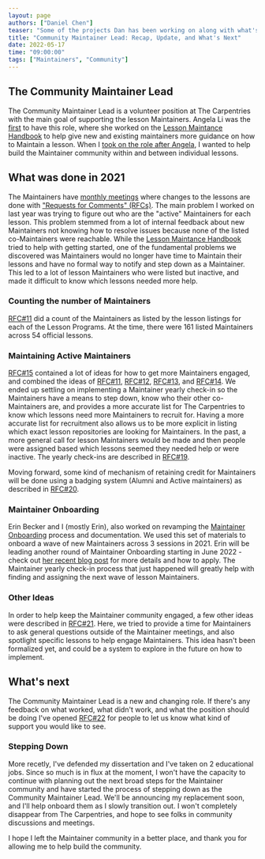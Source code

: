 ```yaml
---
layout: page
authors: ["Daniel Chen"]
teaser: "Some of the projects Dan has been working on along with what's next for the Maintainer community"
title: "Community Maintainer Lead: Recap, Update, and What's Next"
date: 2022-05-17
time: "09:00:00"
tags: ["Maintainers", "Community"]
---
```


## The Community Maintainer Lead

The Community Maintainer Lead is a volunteer position at The Carpentries with the main goal of supporting the lesson Maintainers.
Angela Li was the
[first](https://carpentries.org/blog/2020/01/maintainer-community-lead/)
to have this role,
where she worked on the
[Lesson Maintance Handbook](https://docs.carpentries.org/topic_folders/maintainers/index.html)
to help give new and existing maintainers more guidance on how to Maintain a lesson.
When I
[took on the role after Angela](https://carpentries.org/blog/2020/11/introducing-Dan-Chen-as-Maintainer-Community-Lead/),
I wanted to help build the Maintainer community within and between individual lessons.

## What was done in 2021

The Maintainers have
[monthly meetings](https://codimd.carpentries.org/maintainers)
where changes to the lessons are done with
["Requests for Comments" (RFCs)](https://github.com/carpentries/maintainer-RFCs/).
The main problem I worked on last year was trying to figure out who are the "active" Maintainers for each lesson.
This problem stemmed from a lot of internal feedback about new Maintainers not knowing how to resolve issues because
none of the listed co-Maintainers were reachable.
While the
[Lesson Maintance Handbook](https://docs.carpentries.org/topic_folders/maintainers/index.html)
tried to help with getting started,
one of the fundamental problems we discovered was Maintainers would no longer have time to Maintain their lessons and have no formal way to notify and step down as a Maintainer.
This led to a lot of lesson Maintainers who were listed but inactive,
and made it difficult to know which lessons needed more help.

### Counting the number of Maintainers

[RFC#11](https://github.com/carpentries/maintainer-RFCs/issues/11) did a count of the Maintainers as listed by
the lesson listings for each of the Lesson Programs.
At the time, there were 161 listed Maintainers across 54 official lessons.

### Maintaining Active Maintainers

[RFC#15](https://github.com/carpentries/maintainer-RFCs/issues/15)
contained a lot of ideas for how to get more Maintainers engaged,
and combined the ideas of
[RFC#11](https://github.com/carpentries/maintainer-RFCs/issues/11),
[RFC#12](https://github.com/carpentries/maintainer-RFCs/issues/12),
[RFC#13](https://github.com/carpentries/maintainer-RFCs/issues/13), and
[RFC#14](https://github.com/carpentries/maintainer-RFCs/issues/14).
We ended up settling on implementing a Maintainer yearly check-in so
the Maintainers have a means to step down, know who their other co-Maintainers are,
and provides a more accurate list for The Carpentries to know which lessons need
more Maintainers to recruit for.
Having a more accurate list for recruitment also allows us to be more explicit
in listing which exact lesson repositories are looking for Maintainers.
In the past, a more general call for lesson Maintainers would be made
and then people were assigned based which lessons seemed they needed help or were inactive.
The yearly check-ins are described in 
[RFC#19](https://github.com/carpentries/maintainer-RFCs/issues/19).

Moving forward, some kind of mechanism of retaining credit for Maintainers will be
done using a badging system (Alumni and Active maintainers) as described in
[RFC#20](https://github.com/carpentries/maintainer-RFCs/issues/20).

### Maintainer Onboarding

Erin Becker and I (mostly Erin), also worked on revamping the
[Maintainer Onboarding](https://carpentries.github.io/maintainer-onboarding/)
process and documentation.
We used this set of materials to onboard a wave of new Maintainers across 3 sessions
in 2021. Erin will be leading another round of Maintainer Onboarding starting in June 2022 - check out [her recent blog post](https://carpentries.org/blog/2022/05/maintainer-application/) for more details and how to apply.
The Maintainer yearly check-in process that just happened will greatly help
with finding and assigning the next wave of lesson Maintainers.

### Other Ideas

In order to help keep the Maintainer community engaged,
a few other ideas were described in
[RFC#21](https://github.com/carpentries/maintainer-RFCs/issues/21).
Here, we tried to provide a time for Maintainers to ask general questions
outside of the Maintainer meetings, and also spotlight specific lessons
to help engage Maintainers.
This idea hasn't been formalized yet, and could be a system to explore in the future on how to implement.

## What's next

The Community Maintainer Lead is a new and changing role.
If there's any feedback on what worked, what didn't work, and what the position should be doing
I've opened
[RFC#22](https://github.com/carpentries/maintainer-RFCs/issues/22)
for people to let us know what kind of support you would like to see.

### Stepping Down

More recetly, I've defended my dissertation and I've taken on 2 educational jobs.
Since so much is in flux at the moment,
I won't have the capacity to continue with planning out the next broad steps for the Maintainer community and have started the process of stepping down as the Community Maintainer Lead.
We'll be announcing my replacement soon, and I'll help onboard them as I slowly transition out.
I won't completely disappear from The Carpentries, and hope to see folks in community discussions and meetings.

I hope I left the Maintainer community in a better place,
and thank you for allowing me to help build the community.
